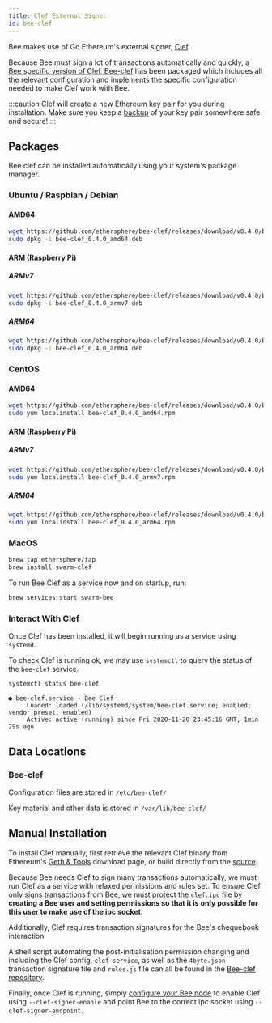 ```yaml
---
title: Clef External Signer
id: bee-clef
---
```


Bee makes use of Go Ethereum's external signer, [Clef](https://geth.ethereum.org/docs/clef/tutorial).

Because Bee must sign a lot of transactions automatically and quickly, a [Bee specific version of Clef, Bee-clef](https://github.com/ethersphere/bee-clef) has been packaged which includes all the relevant configuration and implements the specific configuration needed to make Clef work with Bee.

:::caution
Clef will create a new Ethereum key pair for you during installation. Make sure you keep a [backup](/docs/maintenance/backups) of your key pair somewhere safe and secure!
:::

## Packages

Bee clef can be installed automatically using your system's package manager.

### Ubuntu / Raspbian / Debian

#### AMD64

```sh
wget https://github.com/ethersphere/bee-clef/releases/download/v0.4.0/bee-clef_0.4.0_amd64.deb
sudo dpkg -i bee-clef_0.4.0_amd64.deb
```

#### ARM (Raspberry Pi)

##### ARMv7

```sh
wget https://github.com/ethersphere/bee-clef/releases/download/v0.4.0/bee-clef_0.4.0_armv7.deb
sudo dpkg -i bee-clef_0.4.0_armv7.deb
```

##### ARM64

```sh
wget https://github.com/ethersphere/bee-clef/releases/download/v0.4.0/bee-clef_0.4.0_arm64.deb
sudo dpkg -i bee-clef_0.4.0_arm64.deb
```

### CentOS

#### AMD64

```sh
wget https://github.com/ethersphere/bee-clef/releases/download/v0.4.0/bee-clef_0.4.0_amd64.rpm
sudo yum localinstall bee-clef_0.4.0_amd64.rpm
```

#### ARM (Raspberry Pi)

##### ARMv7

```sh
wget https://github.com/ethersphere/bee-clef/releases/download/v0.4.0/bee-clef_0.4.0_armv7.rpm
sudo yum localinstall bee-clef_0.4.0_armv7.rpm
```

##### ARM64

```sh
wget https://github.com/ethersphere/bee-clef/releases/download/v0.4.0/bee-clef_0.4.0_arm64.rpm
sudo yum localinstall bee-clef_0.4.0_arm64.rpm
```

### MacOS

```sh
brew tap ethersphere/tap
brew install swarm-clef
```

To run Bee Clef as a service now and on startup, run:

```sh
brew services start swarm-bee
```

### Interact With Clef

Once Clef has been installed, it will begin running as a service using `systemd`.

To check Clef is running ok, we may use `systemctl` to query the status of the `bee-clef` service.

```sh
systemctl status bee-clef
```

```
● bee-clef.service - Bee Clef
     Loaded: loaded (/lib/systemd/system/bee-clef.service; enabled; vendor preset: enabled)
     Active: active (running) since Fri 2020-11-20 23:45:16 GMT; 1min 29s ago
```

## Data Locations

### Bee-clef

Configuration files are stored in `/etc/bee-clef/`

Key material and other data is stored in `/var/lib/bee-clef/`

## Manual Installation

To install Clef manually, first retrieve the relevant Clef binary from Ethereum's [Geth & Tools](https://geth.ethereum.org/downloads/) download page, or build directly from the [source](https://github.com/ethereum/go-ethereum/wiki/Building-Ethereum).

Because Bee needs Clef to sign many transactions automatically, we must run Clef as a service with relaxed permissions and rules set. To ensure Clef only signs transactions from Bee, we must protect the `clef.ipc` file by **creating a Bee user and setting permissions so that it is only possible for this user to make use of the ipc socket.**

Additionally, Clef requires transaction signatures for the Bee's chequebook interaction.

A shell script automating the post-initialisation permission changing and including the Clef config, `clef-service`, as well as the `4byte.json` transaction signature file and `rules.js` file can all be found in the [Bee-clef repository](https://github.com/ethersphere/bee-clef/tree/master/packaging).

Finally, once Clef is running, simply [configure your Bee node](/docs/installation/configuration) to enable Clef using `--clef-signer-enable` and point Bee to the correct ipc socket using `--clef-signer-endpoint`.

